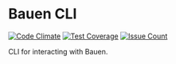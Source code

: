 # Bauen CLI
[![Code Climate](https://codeclimate.com/github/Bauen/bauen-cli/badges/gpa.svg)](https://codeclimate.com/github/Bauen/bauen-cli)
[![Test Coverage](https://codeclimate.com/github/Bauen/bauen-cli/badges/coverage.svg)](https://codeclimate.com/github/Bauen/bauen-cli/coverage)
[![Issue Count](https://codeclimate.com/github/Bauen/bauen-cli/badges/issue_count.svg)](https://codeclimate.com/github/Bauen/bauen-cli)

CLI for interacting with Bauen.
